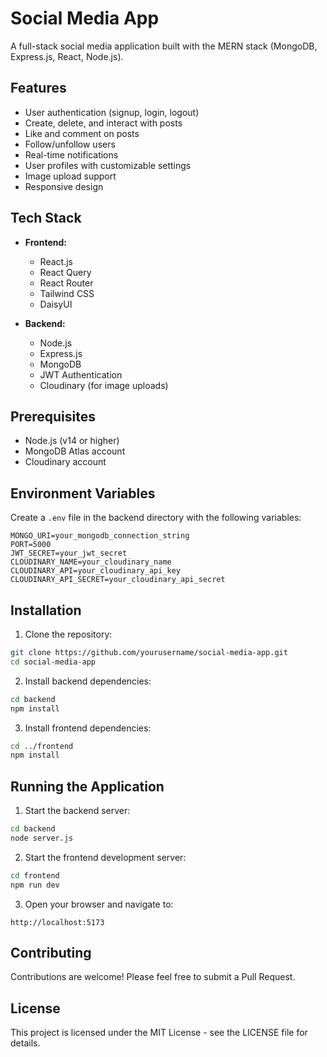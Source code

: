 # Social Media App

A full-stack social media application built with the MERN stack (MongoDB, Express.js, React, Node.js).

## Features

- User authentication (signup, login, logout)
- Create, delete, and interact with posts
- Like and comment on posts
- Follow/unfollow users
- Real-time notifications
- User profiles with customizable settings
- Image upload support
- Responsive design

## Tech Stack

- **Frontend:**
  - React.js
  - React Query
  - React Router
  - Tailwind CSS
  - DaisyUI

- **Backend:**
  - Node.js
  - Express.js
  - MongoDB
  - JWT Authentication
  - Cloudinary (for image uploads)

## Prerequisites

- Node.js (v14 or higher)
- MongoDB Atlas account
- Cloudinary account

## Environment Variables

Create a `.env` file in the backend directory with the following variables:

```env
MONGO_URI=your_mongodb_connection_string
PORT=5000
JWT_SECRET=your_jwt_secret
CLOUDINARY_NAME=your_cloudinary_name
CLOUDINARY_API=your_cloudinary_api_key
CLOUDINARY_API_SECRET=your_cloudinary_api_secret
```

## Installation

1. Clone the repository:
```bash
git clone https://github.com/yourusername/social-media-app.git
cd social-media-app
```

2. Install backend dependencies:
```bash
cd backend
npm install
```

3. Install frontend dependencies:
```bash
cd ../frontend
npm install
```

## Running the Application

1. Start the backend server:
```bash
cd backend
node server.js
```

2. Start the frontend development server:
```bash
cd frontend
npm run dev
```

3. Open your browser and navigate to:
```
http://localhost:5173
```

## Contributing

Contributions are welcome! Please feel free to submit a Pull Request.

## License

This project is licensed under the MIT License - see the LICENSE file for details. 